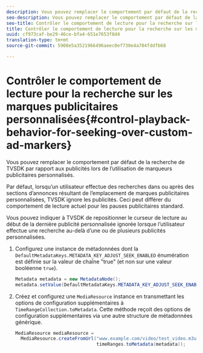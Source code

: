 ```yaml
---
description: Vous pouvez remplacer le comportement par défaut de la recherche de TVSDK par rapport aux publicités lors de l’utilisation de marqueurs publicitaires personnalisés.
seo-description: Vous pouvez remplacer le comportement par défaut de la recherche de TVSDK par rapport aux publicités lors de l’utilisation de marqueurs publicitaires personnalisés.
seo-title: Contrôler le comportement de lecture pour la recherche sur les marques publicitaires personnalisées
title: Contrôler le comportement de lecture pour la recherche sur les marques publicitaires personnalisées
uuid: cf973caf-be29-46ce-bfa4-651e7653f8d4
translation-type: tm+mt
source-git-commit: 5908e5a3521966496aeec0ef730e4a704fddfb68

---
```



# Contrôler le comportement de lecture pour la recherche sur les marques publicitaires personnalisées{#control-playback-behavior-for-seeking-over-custom-ad-markers}

Vous pouvez remplacer le comportement par défaut de la recherche de TVSDK par rapport aux publicités lors de l’utilisation de marqueurs publicitaires personnalisés.

Par défaut, lorsqu’un utilisateur effectue des recherches dans ou après des sections d’annonces résultant de l’emplacement de marques publicitaires personnalisées, TVSDK ignore les publicités. Ceci peut différer du comportement de lecture actuel pour les pauses publicitaires standard.

Vous pouvez indiquer à TVSDK de repositionner le curseur de lecture au début de la dernière publicité personnalisée ignorée lorsque l’utilisateur effectue une recherche au-delà d’une ou de plusieurs publicités personnalisées.

1. Configurez une instance de métadonnées dont la `DefaultMetadataKeys.METADATA_KEY_ADJUST_SEEK_ENABLED` énumération est définie sur la valeur de chaîne &quot;true&quot; (et non sur une valeur booléenne `true`).

   ```java
   Metadata metadata = new MetadataNode(); 
   metadata.setValue(DefaultMetadataKeys.METADATA_KEY_ADJUST_SEEK_ENABLED.getValue(),"true");
   ```

1. Créez et configurez une `MediaResource` instance en transmettant les options de configuration supplémentaires à `TimeRangeCollection.toMetadata`. Cette méthode reçoit des options de configuration supplémentaires via une autre structure de métadonnées générique.

   ```java
   MediaResource mediaResource =  
     MediaResource.createFromUrl("www.example.com/video/test_video.m3u8", 
                                 timeRanges.toMetadata(metadata));
   ```

